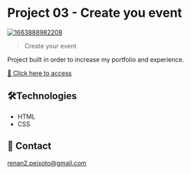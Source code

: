 # Project 03 - Create you event
<a href="https://ibb.co/P4MjCGC"><img src="https://i.ibb.co/MpfSNkN/1663888982208.png" alt="1663888982208" border="0"></a>



> Create your event

Project built in order to increase my portfolio and experience.

[🔗 Click here to access](https://renan-peixoto.github.io/projeto03-Create-you-event/)



## 🛠Technologies

- HTML
- CSS

## 💌 Contact

renan2.peixoto@gmail.com